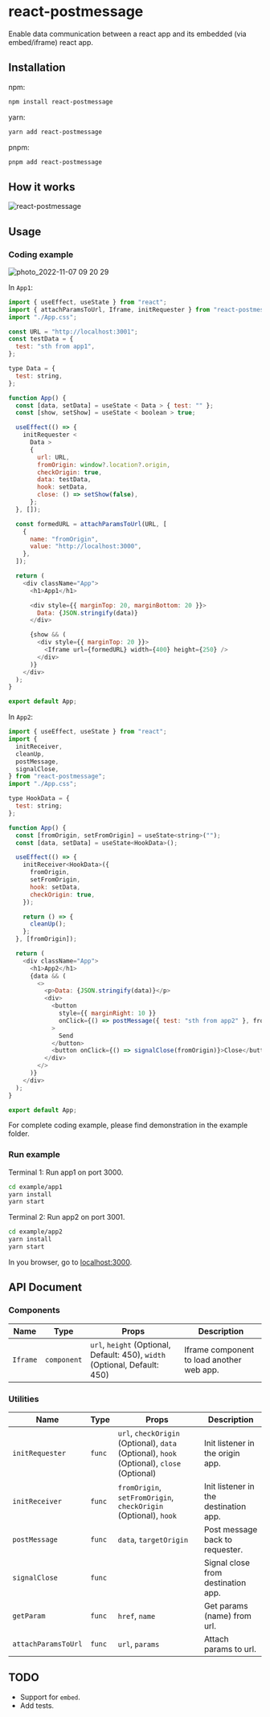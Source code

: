 # react-postmessage

Enable data communication between a react app and its embedded (via embed/iframe) react app.

## Installation

npm:

```sh
npm install react-postmessage
```

yarn:

```sh
yarn add react-postmessage
```

pnpm:

```sh
pnpm add react-postmessage
```

## How it works

![react-postmessage](https://user-images.githubusercontent.com/13924709/200339811-7e42552f-5d9c-405b-8a84-e9d61fdef313.png)

## Usage

### Coding example

![photo_2022-11-07 09 20 29](https://user-images.githubusercontent.com/13924709/200347186-5bb6e1ed-f592-4fd8-8d5f-efb5f798d46c.jpeg)

In `App1`:

```javascript
import { useEffect, useState } from "react";
import { attachParamsToUrl, Iframe, initRequester } from "react-postmessage";
import "./App.css";

const URL = "http://localhost:3001";
const testData = {
  test: "sth from app1",
};

type Data = {
  test: string,
};

function App() {
  const [data, setData] = useState < Data > { test: "" };
  const [show, setShow] = useState < boolean > true;

  useEffect(() => {
    initRequester <
      Data >
      {
        url: URL,
        fromOrigin: window?.location?.origin,
        checkOrigin: true,
        data: testData,
        hook: setData,
        close: () => setShow(false),
      };
  }, []);

  const formedURL = attachParamsToUrl(URL, [
    {
      name: "fromOrigin",
      value: "http://localhost:3000",
    },
  ]);

  return (
    <div className="App">
      <h1>App1</h1>

      <div style={{ marginTop: 20, marginBottom: 20 }}>
        Data: {JSON.stringify(data)}
      </div>

      {show && (
        <div style={{ marginTop: 20 }}>
          <Iframe url={formedURL} width={400} height={250} />
        </div>
      )}
    </div>
  );
}

export default App;
```

In `App2`:

```javascript
import { useEffect, useState } from "react";
import {
  initReceiver,
  cleanUp,
  postMessage,
  signalClose,
} from "react-postmessage";
import "./App.css";

type HookData = {
  test: string;
};

function App() {
  const [fromOrigin, setFromOrigin] = useState<string>("");
  const [data, setData] = useState<HookData>();

  useEffect(() => {
    initReceiver<HookData>({
      fromOrigin,
      setFromOrigin,
      hook: setData,
      checkOrigin: true,
    });

    return () => {
      cleanUp();
    };
  }, [fromOrigin]);

  return (
    <div className="App">
      <h1>App2</h1>
      {data && (
        <>
          <p>Data: {JSON.stringify(data)}</p>
          <div>
            <button
              style={{ marginRight: 10 }}
              onClick={() => postMessage({ test: "sth from app2" }, fromOrigin)}
            >
              Send
            </button>
            <button onClick={() => signalClose(fromOrigin)}>Close</button>
          </div>
        </>
      )}
    </div>
  );
}

export default App;
```

For complete coding example, please find demonstration in the example folder.

### Run example

Terminal 1: Run app1 on port 3000.

```sh
cd example/app1
yarn install
yarn start
```

Terminal 2: Run app2 on port 3001.

```sh
cd example/app2
yarn install
yarn start
```

In you browser, go to [localhost:3000](http://localhost:3000).

## API Document

### Components

| Name     | Type        | Props                                                                      | Description                               |
| -------- | ----------- | -------------------------------------------------------------------------- | ----------------------------------------- |
| `Iframe` | `component` | `url`, `height` (Optional, Default: 450), `width` (Optional, Default: 450) | Iframe component to load another web app. |

### Utilities

| Name     | Type        | Props                                                                      | Description                               |
| -------- | ----------- | -------------------------------------------------------------------------- | ----------------------------------------- |
| `initRequester` | `func` | `url`, `checkOrigin` (Optional), `data` (Optional), `hook` (Optional), `close` (Optional) | Init listener in the origin app.   |
| `initReceiver`  | `func` | `fromOrigin`, `setFromOrigin`, `checkOrigin` (Optional), `hook`                           |Init listener in the destination app. |
| `postMessage`   | `func` | `data`, `targetOrigin`                                                                    | Post message back to requester.    |
| `signalClose`   |`func` |                                                                                           | Signal close from destination app. |
| `getParam`      | `func` | `href`, `name`                                                                            | Get params (name) from url.            |
| `attachParamsToUrl` | `func` | `url`, `params`                                                                           | Attach params to url.                 |

## TODO

- Support for `embed`.
- Add tests.
